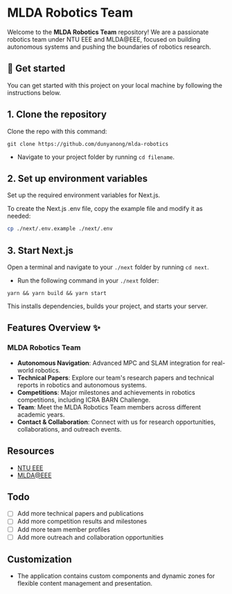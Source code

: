 # MLDA Robotics Team

Welcome to the **MLDA Robotics Team** repository! We are a passionate robotics team under NTU EEE and MLDA@EEE, focused on building autonomous systems and pushing the boundaries of robotics research.

## 🌌 Get started

You can get started with this project on your local machine by following the instructions below.

## 1. Clone the repository

Clone the repo with this command:

```
git clone https://github.com/dunyanong/mlda-robotics
```

- Navigate to your project folder by running `cd filename`.

## 2. Set up environment variables

Set up the required environment variables for Next.js.

To create the Next.js .env file, copy the example file and modify it as needed:

```sh
cp ./next/.env.example ./next/.env
```

## 3. Start Next.js

Open a terminal and navigate to your `./next` folder by running `cd next`.

- Run the following command in your `./next` folder:

```
yarn && yarn build && yarn start
```

This installs dependencies, builds your project, and starts your server.

## Features Overview ✨

### MLDA Robotics Team

- **Autonomous Navigation**: Advanced MPC and SLAM integration for real-world robotics.
- **Technical Papers**: Explore our team's research papers and technical reports in robotics and autonomous systems.
- **Competitions**: Major milestones and achievements in robotics competitions, including ICRA BARN Challenge.
- **Team**: Meet the MLDA Robotics Team members across different academic years.
- **Contact & Collaboration**: Connect with us for research opportunities, collaborations, and outreach events.

## Resources

- [NTU EEE](https://www.ntu.edu.sg/eee)
- [MLDA@EEE](https://www.ntu.edu.sg/eee/research/research-labs/machine-learning-and-data-analytics-lab)

## Todo

- [ ] Add more technical papers and publications
- [ ] Add more competition results and milestones
- [ ] Add more team member profiles
- [ ] Add more outreach and collaboration opportunities

## Customization

- The application contains custom components and dynamic zones for flexible content management and presentation.
